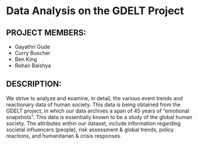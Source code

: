 # Data Analysis on the GDELT Project 

## PROJECT MEMBERS: 
 - Gayathri Gude 
 - Curry Buscher 
 - Ben King 
 - Rohan Baishya  
 
 ## DESCRIPTION:  
We strive to analyze and examine, in detail, the various event trends and reactionary data of human society. This data is being obtained from the GDELT project, in which our data archives a span of 45 years of “emotional snapshots”. This data is essentially known to be a study of the global human society. The attributes within our dataset, include information regarding societal influencers (people), risk assessment & global trends, policy reactions, and humanitarian & crisis responses.
